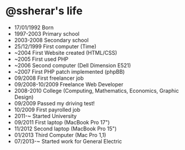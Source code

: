 @ssherar's life
===============

- 17/01/1992 Born
- 1997-2003 Primary school
- 2003-2008 Secondary school
- 25/12/1999 First computer (Time)
- ~2004 First Website created (HTML/CSS)
- ~2005 First used PHP
- ~2006 Second computer (Dell Dimension E521)
- ~2007 First PHP patch implemented (phpBB)
- 09/2008 First freelancer job
- 09/2008-10/2009 Freelance Web Developer
- 2008-2010 College (Computing, Mathematics, Economics, Graphic Design)
- 09/2009 Passed my driving test!
- 10/2009 First payrolled job
- 2011-~ Started University
- 09/2011 First laptop (MacBook Pro 17")
- 11/2012 Second laptop (MacBook Pro 15")
- 01/2013 Third Computer (Mac Pro 1,1)
- 07/2013-~ Started work for General Electric

